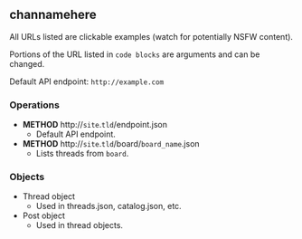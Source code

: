 ## channamehere

All URLs listed are clickable examples (watch for potentially NSFW content).

Portions of the URL listed in `code blocks` are arguments and can be changed.

Default API endpoint: `http://example.com`

### Operations

* **METHOD** http://`site`.`tld`/endpoint.json
  - Default API endpoint.
* **METHOD** http://`site`.`tld`/board/`board_name`.json
  - Lists threads from ``board``.

### Objects

* Thread object
  - Used in threads.json, catalog.json, etc.
* Post object
  - Used in thread objects.